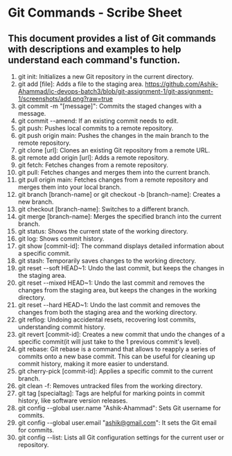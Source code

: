 # Git Commands - Scribe Sheet
## This document provides a list of Git commands with descriptions and examples to help understand each command's function.



1. git init: Initializes a new Git repository in the current directory.
2. git add [file]: Adds a file to the staging area. https://github.com/Ashik-Ahammad/ic-devops-batch3/blob/git-assignment-1/git-assignment-1/screenshots/add.png?raw=true
3. git commit -m "[message]": Commits the staged changes with a message.
4. git commit --amend: If an existing commit needs to edit.
5. git push: Pushes local commits to a remote repository.
6. git push origin main: Pushes the changes in the main branch to the remote repository.
7. git clone [url]: Clones an existing Git repository from a remote URL.
8. git remote add origin [url]: Adds a remote repository.
9. git fetch: Fetches changes from a remote repository.
10. git pull: Fetches changes and merges them into the current branch.
11. git pull origin main: Fetches changes from a remote repository and merges them into your local branch.
13. git branch [branch-name] or git checkout -b [branch-name]: Creates a new branch.
14. git checkout [branch-name]: Switches to a different branch.
15. git merge [branch-name]: Merges the specified branch into the current branch.
16. git status: Shows the current state of the working directory.
17. git log: Shows commit history.
18. git show [commit-id]: The command displays detailed information about a specific commit.
19. git stash: Temporarily saves changes to the working directory.
20. git reset --soft HEAD~1: Undo the last commit, but keeps the changes in the staging area.
21. git reset --mixed HEAD~1: Undo the last commit and removes the changes from the staging area, but keeps the changes in the working directory.
22. git reset --hard HEAD~1: Undo the last commit and removes the changes from both the staging area and the working directory.
23. git reflog: Undoing accidental resets, recovering lost commits, understanding commit history.
24. git revert [commit-id]: Creates a new commit that undo the changes of a specific commit(it will just take to the 1 previous commit's level).
25. git rebase: Git rebase is a command that allows to reapply a series of commits onto a new base commit. This can be useful for cleaning up commit history, making it more easier to understand.
26. git cherry-pick [commit-id]: Applies a specific commit to the current branch.
27. git clean -f: Removes untracked files from the working directory.
28. git tag [specialtag]: Tags are helpful for marking points in commit history, like software version releases.
29. git config --global user.name "Ashik-Ahammad": Sets Git username for commits.
30. git config --global user.email "ashik@gmail.com": It sets the Git email for commits.
31. git config --list: Lists all Git configuration settings for the current user or repository.


